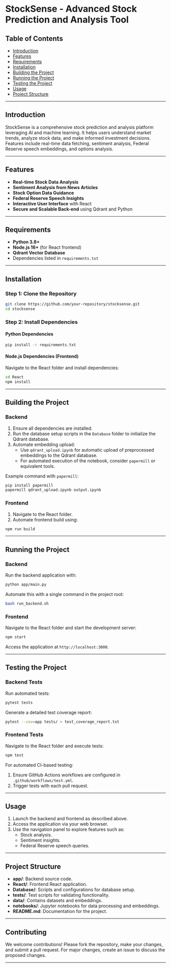 
# StockSense - Advanced Stock Prediction and Analysis Tool

## Table of Contents

- [Introduction](#introduction)
- [Features](#features)
- [Requirements](#requirements)
- [Installation](#installation)
- [Building the Project](#building-the-project)
- [Running the Project](#running-the-project)
- [Testing the Project](#testing-the-project)
- [Usage](#usage)
- [Project Structure](#project-structure)

---

## Introduction

StockSense is a comprehensive stock prediction and analysis platform leveraging AI and machine learning. It helps users understand market trends, analyze stock data, and make informed investment decisions. Features include real-time data fetching, sentiment analysis, Federal Reserve speech embeddings, and options analysis.

---

## Features

- **Real-time Stock Data Analysis**
- **Sentiment Analysis from News Articles**
- **Stock Option Data Guidance**
- **Federal Reserve Speech Insights**
- **Interactive User Interface** with React
- **Secure and Scalable Back-end** using Qdrant and Python

---

## Requirements

- **Python 3.8+**
- **Node.js 16+** (for React frontend)
- **Qdrant Vector Database**
- Dependencies listed in `requirements.txt`

---

## Installation

### Step 1: Clone the Repository

```bash
git clone https://github.com/your-repository/stocksense.git
cd stocksense
```

### Step 2: Install Dependencies

#### Python Dependencies

```bash
pip install -r requirements.txt
```

#### Node.js Dependencies (Frontend)

Navigate to the React folder and install dependencies:

```bash
cd React
npm install
```

---

## Building the Project

### Backend

1. Ensure all dependencies are installed.
2. Run the database setup scripts in the `Database` folder to initialize the Qdrant database.
3. Automate embedding upload:
    - Use `qdrant_upload.ipynb` for automatic upload of preprocessed embeddings to the Qdrant database.
    - For automated execution of the notebook, consider `papermill` or equivalent tools.

Example command with `papermill`:

```bash
pip install papermill
papermill qdrant_upload.ipynb output.ipynb
```

### Frontend

1. Navigate to the React folder.
2. Automate frontend build using:

```bash
npm run build
```

---

## Running the Project

### Backend

Run the backend application with:

```bash
python app/main.py
```

Automate this with a single command in the project root:

```bash
bash run_backend.sh
```

### Frontend

Navigate to the React folder and start the development server:

```bash
npm start
```

Access the application at `http://localhost:3000`.

---

## Testing the Project

### Backend Tests

Run automated tests:

```bash
pytest tests
```

Generate a detailed test coverage report:

```bash
pytest --cov=app tests/ > test_coverage_report.txt
```

### Frontend Tests

Navigate to the React folder and execute tests:

```bash
npm test
```

For automated CI-based testing:

1. Ensure GitHub Actions workflows are configured in `.github/workflows/test.yml`.
2. Trigger tests with each pull request.

---

## Usage

1. Launch the backend and frontend as described above.
2. Access the application via your web browser.
3. Use the navigation panel to explore features such as:
   - Stock analysis.
   - Sentiment insights.
   - Federal Reserve speech queries.

---

## Project Structure

- **app/**: Backend source code.
- **React/**: Frontend React application.
- **Database/**: Scripts and configurations for database setup.
- **tests/**: Test scripts for validating functionality.
- **data/**: Contains datasets and embeddings.
- **notebooks/**: Jupyter notebooks for data processing and embeddings.
- **README.md**: Documentation for the project.

---

## Contributing

We welcome contributions! Please fork the repository, make your changes, and submit a pull request. For major changes, create an issue to discuss the proposed changes.

---
